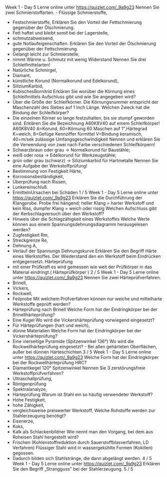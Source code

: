 Week 1 - Day 5
Lerne online unter https://quizlet.com/_9a9g23
Nennen Sie zwei Schmierstoffarten. - Flüssige Schmierstoffe,
- Festschmierstoffe,
Erklären Sie den Vorteil der Fettschmierung gegenüber der
Ölschmierung.
- Fett haftet und bleibt somit bei der Lagerstelle,
- schmutzabweisend,
- gute Notlaufeigenschaften.
Erklären Sie den Vorteil der Ölschmierung gegenüber der
Fettschmierung.
- Gelangt leicht zur Schmierstelle,
- nimmt Wärme u. Schmutz mit wenig Widerstand
Nennen Sie drei Schleifmittelarten!
- Natürliche Schmirgel,
- Diamant,
- künstliche Korund (Normalkorund und Edelkorund),
- SiliziumKarbid,
- KubischesBornitrid
Erklären Sie worüber die Körnung eines Schleifmittels Aufschluss
gibt und wie Sie angegeben wird?
- Über die Größe der Schleifkörner.
Die Körnungsnummer entspricht der Maschenzahl des Siebes auf
1 Inch Länge.
Welchen Zweck hat die Bindung der Schleifkörper?
- Die einzelnen Körner so lange festzuhalten, bis sie stumpf
geworden sind.
Erklären Sie die Bezeichnung A60K8V40 auf einem Schleifkörper!
A60K8V40
A=Korund,
60=Körnung 60 Maschen auf 1",Härtegrad
K=weich,
8=Gefüge Kennziffer fürmittel
V=Bindung keramisch,
40=m/sek zulässige Umfangsgeschwindigkeit
Nennen und erklären Sie die Verwendung von zwei nach Farbe
verschiedenen Schleifkörpern!
- Schwarzbraun oder grau -> Normalkorund für Baustähle;
- weiß oder rosa -> Edelkorund für Werkzeugstähle;
- grün oder grau (schwarz) -> Siliziumkarbid für Hartmetalle
Nennen Sie eine Aufgabe der Werkstoffprüfung!
- Bestimmung von Festigkeit Härte,
- Korrosionsbeständigkeit,
- Überprüfung nach Rissen,
- Lunkereinschluß.
- ErmittelnUrsachen bei Schäden
1 / 5
Week 1 - Day 5
Lerne online unter https://quizlet.com/_9a9g23
Erklären Sie die Durchführung der Klangprobe.
Probe frei hängend;
heller Klang = harter Werkstoff und kein Riss,
dumpfer Klang = weich oder rissig
Welchen Aufschluss gibt der Kerbschlagversuch über den Werkstoff?
- Hinweis über die Schlagzähigkeit eines Werkstoffes
Welche Werte können aus einem Spannungsdehnungsdiagramm
herausgelesen werden?
- Zugfestigkeit Rm,
- Streckgrenze Re,
- Dehnung A,
- Verlauf der Spannungs Dehnungskurve
Erklären Sie den Begriff Härte eines Werkstoffes.
Der Wiederstand den ein Werkstoff beim Eindrücken entgegensetzt.
Härteprüfung
- mit einer Prüfkraft es wird gemessen wie weit der Prüfkörper in
das Material eindringt.( Härteprüfkörper )
2 / 5
Week 1 - Day 5
Lerne online unter https://quizlet.com/_9a9g23
Nennen Sie zwei Härteprüfverfahren.
- Brinell,
- Vickers,
- Rockwell,
- Feilprobe
Mit welchem Prüfverfahren können nur weiche und mittelharte
Werkstoffe geprüft werden?
- Härteprüfung nach Brinell
Welche Form hat der Eindringkörper bei der Brinellhärteprüfung?
- Eine Kugel
Wo wird die Vickershärteprüfung vorwiegend eingesetzt?
- Für Härteprüfungen (hart und weich),
- dünne Materialien
Welche Form hat der Eindringkörper bei der Vickershärteprüfung?
- Eine vierseitige Pyramide (Spitzenwinkel 136°)
Wo wird die Rockwellhärteprüfung eingesetzt? - Bei allen gehärteten Oberflächen, außer bei dünnen
Härteschichten
3 / 5
Week 1 - Day 5
Lerne online unter https://quizlet.com/_9a9g23
Welche Form hat der Eindringkörper bei der Rockwellhärteprüfung HRC?
- Diamantkegel 120° Spitzenwinkel
Nennen Sie 3 zerstörungsfreie Werkstoffprüfverfahren?
- Ultraschallprüfung,
- Röntgenprüfung
- Spektralanalyze,
- Härteprüfung
Warum ist Stahl ein so häufig verwendeter Werkstoff?
- Hohe Festigkeit,
- hohe Zähigkeit,
- vergleichsweise preiswerter Werkstoff,
Welche Rohstoffe werden zur Stahlerzeugung benötigt?
- Eisenerze,
- Koks,
- Kalk als Schlackenbildner
Wie nennt man den Vorgang, bei dem aus Roheisen Stahl
hergestellt wird?
- Frischen
(Kohlenstoffreduktion durch Sauerstoffblasverfahren, LD Verfahren)
Flüssiger Stahl wird in wassergekühlte Formen (Kokillen)
gegossen.
- Dadurch bilden sich Stahlstränge, die dann abgelängt werden.
4 / 5
Week 1 - Day 5
Lerne online unter https://quizlet.com/_9a9g23
Erklären Sie den Begriff „Strangguss" bei der Stahlerzeugung.
5 / 5
